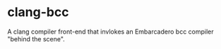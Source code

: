 # clang-bcc
A clang compiler front-end that invlokes an Embarcadero bcc compiler "behind the scene".
